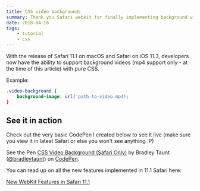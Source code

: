 ```yaml
---
title: CSS video backgrounds
summary: Thank you Safari webkit for finally implementing background video support
date: 2018-04-16
tags:
    - tutorial
    - css
---
```


With the release of Safari 11.1 on macOS and Safari on iOS 11.3, developers now have the ability to support background videos (mp4 support only - at the time of this article) with pure CSS.

Example:

```css
.video-background {
    background-image: url('path-to-video.mp4);
}
```

## See it in action

Check out the very basic CodePen I created below to see it live (make sure you view it in latest Safari or else you won't see anything :P)

<p data-height="265" data-theme-id="0" data-slug-hash="JLgrag" data-default-tab="css,result" data-user="bradleytaunt" data-embed-version="2" data-pen-title="CSS Video Background (Safari Only)" class="codepen">See the Pen <a href="https://codepen.io/bradleytaunt/pen/JLgrag/">CSS Video Background (Safari Only)</a> by Bradley Taunt (<a href="https://codepen.io/bradleytaunt">@bradleytaunt</a>) on <a href="https://codepen.io">CodePen</a>.</p>
<script async src="https://static.codepen.io/assets/embed/ei.js"></script>

You can read up on all the new features implemented in 11.1 Safari here:

[New WebKit Features in Safari 11.1](https://webkit.org/blog/8216/new-webkit-features-in-safari-11-1/)





